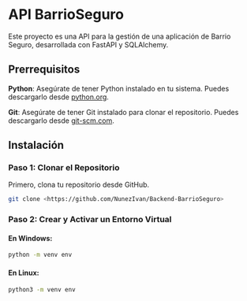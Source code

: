# API BarrioSeguro
Este proyecto es una API para la gestión de una aplicación de Barrio Seguro, desarrollada con FastAPI y SQLAlchemy.

## Prerrequisitos
**Python**: Asegúrate de tener Python instalado en tu sistema. Puedes descargarlo desde [python.org](https://www.python.org/downloads/).

**Git**: Asegúrate de tener Git instalado para clonar el repositorio. Puedes descargarlo desde [git-scm.com](https://git-scm.com/downloads).

## Instalación

### Paso 1: Clonar el Repositorio

Primero, clona tu repositorio desde GitHub.
```bash
git clone <https://github.com/NunezIvan/Backend-BarrioSeguro>
```

### Paso 2: Crear y Activar un Entorno Virtual
#### En Windows:
```bash
python -m venv env
```
#### En Linux:
```bash
python3 -m venv env
```
